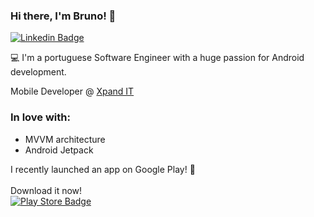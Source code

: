 ### Hi there, I'm Bruno! 👋

[![Linkedin Badge](https://img.shields.io/badge/-LinkedIn-blue?style=flat-square&logo=Linkedin&logoColor=white&link=https://www.linkedin.com/in/brunoponte)](https://www.linkedin.com/in/brunoponte)

💻 I'm a portuguese Software Engineer with a huge passion for Android development.

Mobile Developer @ [Xpand IT](https://www.xpand-it.com/)

### In love with:  
- MVVM architecture 
- Android Jetpack 

I recently launched an app on Google Play! 🚀<br><br>
Download it now!<br>
[![Play Store Badge](https://stuff.mit.edu/afs/sipb/project/android/docs/images/brand/en_generic_rgb_wo_45.png)](https://play.google.com/store/apps/details?id=pt.bruno.parksoflisbon)
